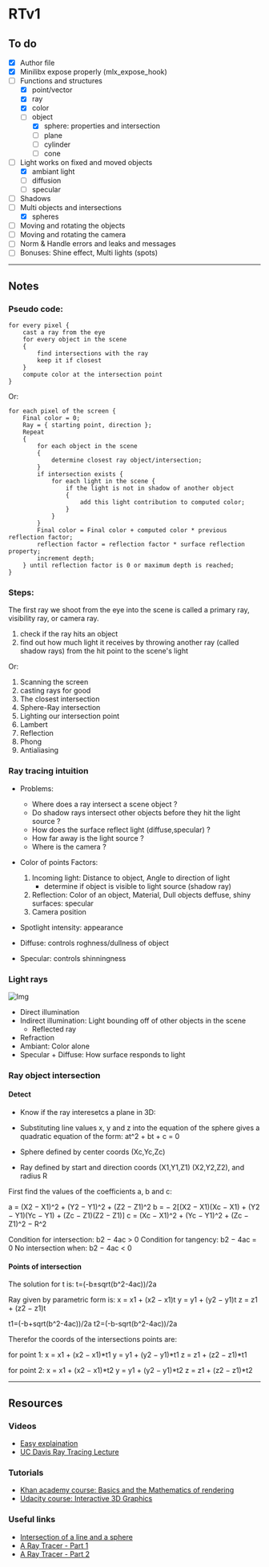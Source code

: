 # RTv1

## To do

- [X] Author file
- [X] Minilibx expose properly (mlx_expose_hook)
- [ ] Functions and structures 
    - [X] point/vector
    - [X] ray
    - [X] color
    - [ ] object
        - [X] sphere: properties and intersection
        - [ ] plane
        - [ ] cylinder
        - [ ] cone
- [ ] Light works on fixed and moved objects
    - [X] ambiant light
    - [ ] diffusion
    - [ ] specular
- [ ] Shadows
- [ ] Multi objects and intersections
    - [X] spheres
- [ ] Moving and rotating the objects
- [ ] Moving and rotating the camera
- [ ] Norm & Handle errors and leaks and messages
- [ ] Bonuses: Shine effect, Multi lights (spots)

______

## Notes

### Pseudo code:

```
for every pixel {
    cast a ray from the eye
    for every object in the scene
    {
        find intersections with the ray
        keep it if closest
    }
    compute color at the intersection point
}
```

Or:

```
for each pixel of the screen {
    Final color = 0;
    Ray = { starting point, direction };
    Repeat
    {
        for each object in the scene
        {
            determine closest ray object/intersection;
        }
        if intersection exists {
            for each light in the scene {
                if the light is not in shadow of another object
                {
                    add this light contribution to computed color;
                }
            }
        }
        Final color = Final color + computed color * previous reflection factor;
        reflection factor = reflection factor * surface reflection property;
        increment depth;
    } until reflection factor is 0 or maximum depth is reached;
}

```

### Steps:

The first ray we shoot from the eye into the scene is called a primary ray,
visibility ray, or camera ray.

1. check if the ray hits an object 
2. find out how much light it receives by throwing
another ray (called shadow rays) from the hit point to the scene's light

Or:

1. Scanning the screen
1. casting rays for good
1. The closest intersection
1. Sphere-Ray intersection
1. Lighting our intersection point
1. Lambert
1. Reflection
1. Phong
1. Antialiasing


### Ray tracing intuition

- Problems:
    - Where does a ray intersect a scene object ?
    - Do shadow rays intersect other objects before they hit the light source ?
    - How does the surface reflect light (diffuse,specular) ?
    - How far away is the light source ?
    - Where is the camera ?

- Color of points Factors:
    1. Incoming light: Distance to object, Angle to direction of light
        - determine if object is visible to light source (shadow ray)
    1. Reflection: Color of an object, Material, Dull objects deffuse, shiny surfaces: specular
    1. Camera position

- Spotlight intensity: appearance
- Diffuse: controls roghness/dullness of object
- Specular: controls shinningness

### Light rays

![Img](https://i.imgur.com/9yEmvmn.png)

- Direct illumination
- Indirect illumination: Light bounding off of other objects in the scene
    - Reflected ray
- Refraction
- Ambiant: Color alone
- Specular + Diffuse: How surface responds to light

### Ray object intersection

#### Detect

- Know if the ray interesetcs a plane in 3D:

- Substituting line values x, y and z into the equation of the sphere gives a quadratic equation of the form: at^2 + bt + c = 0

- Sphere defined by center coords (Xc,Yc,Zc)
- Ray defined by start and direction coords (X1,Y1,Z1) (X2,Y2,Z2), and radius R

First find the values of the coefficients  a, b  and  c:

a = (X2 − X1)^2 + (Y2 − Y1)^2 + (Z2 − Z1)^2
b = − 2[(X2 − X1)(Xc − X1) + (Y2 − Y1)(Yc − Y1) + (Zc − Z1)(Z2 − Z1)]
c = (Xc − X1)^2 + (Yc − Y1)^2 + (Zc − Z1)^2 − R^2

Condition for intersection: 	b2 − 4ac > 0
Condition for tangency: 	b2 − 4ac = 0
No intersection when: 	b2 − 4ac < 0

#### Points of intersection

The solution for  t  is: 	t=(-b±sqrt(b^2-4ac))/2a

Ray given by parametric form is:
x = x1 + (x2 − x1)t
y = y1 + (y2 − y1)t
z = z1 + (z2 − z1)t

t1=(-b+sqrt(b^2-4ac))/2a
t2=(-b-sqrt(b^2-4ac))/2a

Therefor the coords of the intersections points are:

for point 1:
x = x1 + (x2 − x1)*t1
y = y1 + (y2 − y1)*t1
z = z1 + (z2 − z1)*t1

for point 2:
x = x1 + (x2 − x1)*t2
y = y1 + (y2 − y1)*t2
z = z1 + (z2 − z1)*t2

______


## Resources

### Videos

- [Easy explaination](https://www.youtube.com/watch?v=bN8AV_x4BXI)
- [UC Davis Ray Tracing Lecture](https://www.youtube.com/watch?v=Ahp6LDQnK4Y)

### Tutorials

- [Khan academy course: Basics and the Mathematics of rendering](https://www.khanacademy.org/partner-content/pixar/rendering/rendering1/v/rendering-1)
- [Udacity course: Interactive 3D Graphics](https://classroom.udacity.com/courses/cs291)


### Useful links

- [Intersection of a line and a sphere](http://www.ambrsoft.com/TrigoCalc/Sphere/SpherLineIntersection_.htm)
- [A Ray Tracer - Part 1](https://www.purplealienplanet.com/node/20)
- [A Ray Tracer - Part 2](https://www.purplealienplanet.com/node/23)

